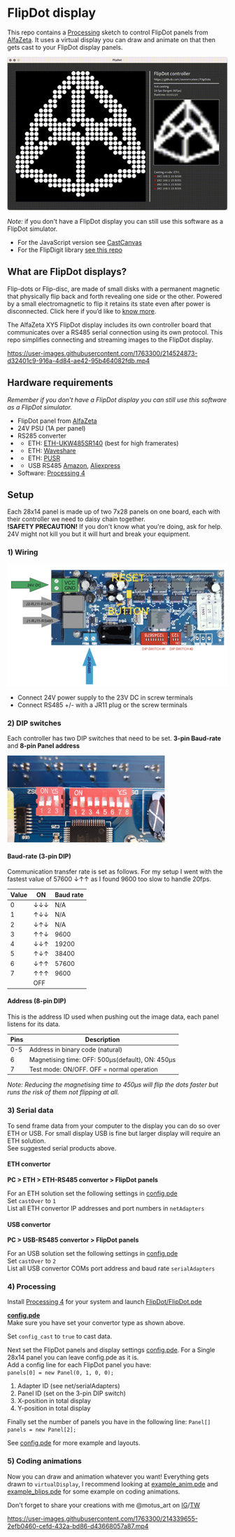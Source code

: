 # FlipDot display

This repo contains a [Processing](https://processing.org/) sketch to control FlipDot panels from [AlfaZeta](https://flipdots.com). It uses a virtual display you can draw and animate on that then gets cast to your FlipDot display panels.

![FlipDot Controller simulator](./assets/FlipDot-controller.gif)

*Note:* if you don't have a FlipDot display you can still use this software as a FlipDot simulator.

- For the JavaScript version see [CastCanvas](./CastCanvas/)
- For the FlipDigit library [see this repo](https://github.com/owenmcateer/FlipDigits)


## What are FlipDot displays?

Flip-dots or Flip-disc, are made of small disks with a permanent magnetic that physically flip back and forth revealing one side or the other. Powered by a small electromagnetic to flip it retains its state even after power is disconnected. Click here if you’d like to [know more](https://flipdots.com/en/electromagnetic-flip-disc-technology-how-it-works/).

The AlfaZeta XY5 FlipDot display includes its own controller board that communicates over a RS485 serial connection using its own protocol. This repo simplifies connecting and streaming images to the FlipDot display.

https://user-images.githubusercontent.com/1763300/214524873-d32401c9-916a-4d84-ae42-95b464082fdb.mp4


## Hardware requirements

*Remember if you don't have a FlipDot display you can still use this software as a FlipDot simulator.*

- FlipDot panel from [AlfaZeta](https://flipdots.com)
- 24V PSU (1A per panel)
- RS285 converter
- - ETH: [ETH-UKW485SR140](https://www.sklep.uk-system.pl/konwertery-eth-ukw485sr140-z-4-portami-szeregowymi-rs485-p-41.html) (best for high framerates)
- - ETH: [Waveshare](https://www.waveshare.com/product/iot-communication/wired-comm-converter/ethernet-to-rs232-rs485.htm)
- - ETH: [PUSR](https://www.pusr.com/products/serial-to-ethernet-converters.html)
- - USB RS485 [Amazon](https://www.amazon.com/DZS-Elec-Converter-Communication-Centralized/dp/B07CMY1DGK/), [Aliexpress](https://www.aliexpress.us/item/3256802833469866.html)
- Software: [Processing 4](https://processing.org/download)


## Setup

Each 28x14 panel is made up of two 7x28 panels on one board, each with their controller we need to daisy chain together.  
**!SAFETY PRECAUTION!** If you don't know what you're doing, ask for help. 24V might not kill you but it will hurt and break your equipment.

### 1) Wiring  

![FlipDot control board](./assets/FlipDot-controller.png)

- Connect 24V power supply to the 23V DC in screw terminals
- Connect RS485 +/- with a JR11 plug or the screw terminals

### 2) DIP switches

Each controller has two DIP switches that need to be set. **3-pin Baud-rate** and **8-pin Panel address**

![FlipDot DIP pins](./assetS/FlipDot-DIP-pins.png)

#### Baud-rate (3-pin DIP)

Communication transfer rate is set as follows. For my setup I went with the fastest value of 57600 ↓↑↑ as I found 9600 too slow to handle 20fps.

| Value | ON  | Baud rate|
|------|-----|--------|
|  0   | ↓↓↓ | N/A|
|  1   | ↑↓↓ | N/A|
|  2   | ↓↑↓ | N/A|
|  3   | ↑↑↓ | 9600|
|  4   | ↓↓↑ | 19200|
|  5   | ↑↓↑ | 38400|
|  6   | ↓↑↑ | 57600|
|  7   | ↑↑↑ | 9600|
|      | OFF ||

#### Address (8-pin DIP)

This is the address ID used when pushing out the image data, each panel listens for its data.

| Pins | Description|
|-----|--------------|
| 0-5 | Address in binary code (natural)|
|  6  | Magnetising time: OFF: 500μs(default), ON: 450μs|
|  7  | Test mode: ON/OFF. OFF = normal operation|

*Note: Reducing the magnetising time to 450μs will flip the dots faster but runs the risk of them not flipping at all.*

### 3) Serial data

To send frame data from your computer to the display you can do so over ETH or USB. For small display USB is fine but larger display will require an ETH solution.  
See suggested serial products above.

#### ETH convertor

**PC > ETH > ETH-RS485 convertor > FlipDot panels**

For an ETH solution set the following settings in [config.pde](./FlipDot/config.pde)  
Set `castOver` to `1`  
List all ETH convertor IP addresses and port numbers in `netAdapters`

#### USB convertor

**PC > USB-RS485 convertor > FlipDot panels**

For an USB solution set the following settings in [config.pde](./FlipDot/config.pde)  
Set `castOver` to `2`  
List all USB convertor COMs port address and baud rate `serialAdapters`

### 4) Processing

Install [Processing 4](https://processing.org/download) for your system and launch [FlipDot/FlipDot.pde](./FlipDot/FlipDot.pde)

**[config.pde](./FlipDot/config.pde)**  
Make sure you have set your convertor type as shown above. 

Set `config_cast` to `true` to cast data.

Next set the FlipDot panels and display settings [config.pde](./FlipDot/config.pde). For a Single 28x14 panel you can leave config.pde as it is.  
Add a config line for each FlipDot panel you have:  
`panels[0] = new Panel(0, 1, 0, 0);`
1) Adapter ID (see net/serialAdapters)
2) Panel ID (set on the 3-pin DIP switch)
3) X-position in total display
4) Y-position in total display

Finally set the number of panels you have in the following line: `Panel[] panels = new Panel[2];`

See [config.pde](./FlipDot/config.pde) for more example and layouts.

### 5) Coding animations

Now you can draw and animation whatever you want! Everything gets drawn to `virtualDisplay`, I recommend looking at [example_anim.pde](./FlipDot/example_anim.pde) and [example_blips.pde](./FlipDot/example_blips.pde) for some example on coding animations.

Don't forget to share your creations with me @motus_art on [IG](https://instagram.com/motus_art)/[TW](https://twitter.com/motus_art)


https://user-images.githubusercontent.com/1763300/214339655-2efb0460-cefd-432a-bd86-d43668057a87.mp4
